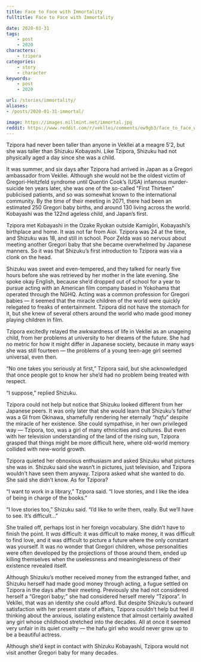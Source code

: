 ```yaml
---
title: Face to Face with Immortality
fulltitle: Face to Face with Immortality

date: 2020-01-31
tags:
    - post
    - 2020
characters:
    - tzipora
categories:
    - story
    - character
keywords:
    - post
    - 2020

url: /stories/immortality/
aliases:
- /posts/2020-01-31-immortal/

image: https://images.millmint.net/immortal.jpg
reddit: https://www.reddit.com/r/vekllei/comments/ew9gb3/face_to_face_with_immortality/
---
```


Tzipora had never been taller than anyone in Vekllei at a meagre 5’2, but she was taller than Shizuku Kobayashi. Like Tzipora, Shizuku had not physically aged a day since she was a child.

It was summer, and six days after Tzipora had arrived in Japan as a Gregori ambassador from Vekllei. Although she would not be the oldest victim of Gregori-Heitzfeld syndrome until Quentin Cook’s (USA) infamous murder-suicide ten years later, she was one of the so-called "First Thirteen" publicised patients, and so was somewhat known to the international community. By the time of their meeting in 2071, there had been an estimated 250 Gregori baby births, and around 130 living across the world. Kobayashi was the 122nd ageless child, and Japan’s first.

Tzipora met Kobayashi in the Ozake Ryokan outside Kamigōri, Kobayashi’s birthplace and home. It was not far from Aioi. Tzipora was 24 at the time, and Shizuku was 18, and still in school. Poor Zelda was so nervous about meeting another Gregori baby that she became overwhelmed by Japanese manners. So it was that Shizuku’s first introduction to Tzipora was via a clonk on the head.

Shizuku was sweet and even-tempered, and they talked for nearly five hours before she was retrieved by her mother in the late evening. She spoke okay English, because she’d dropped out of school for a year to pursue acting with an American film company based in Yokohama that operated through the NGHQ. Acting was a common profession for Gregori babies — it seemed that the miracle children of the world were quickly relegated to freaks of entertainment. Tzipora did not have the stomach for it, but she knew of several others around the world who made good money playing children in film.

Tzipora excitedly relayed the awkwardness of life in Vekllei as an unageing child, from her problems at university to her dreams of the future. She had no metric for how it might differ in Japanese society, because in many ways she was still fourteen — the problems of a young teen-age girl seemed universal, even then.

“No one takes you seriously at first,” Tzipora said, but she acknowledged that once people got to know her she’d had no problem being treated with respect.

“I suppose,” replied Shizuku.

Tzipora could not help but notice that Shizuku looked different from her Japanese peers. It was only later that she would learn that Shizuku’s father was a GI from Okinawa, shamefully rendering her eternally “*hafu*” despite the miracle of her existence. She could sympathise, in her own privileged way — Tzipora, too, was a girl of many ethnicities and cultures. But even with her television understanding of the land of the rising sun, Tzipora grasped that things might be more difficult here, where old-world memory collided with new-world growth.

Tzipora quieted her obnoxious enthusiasm and asked Shizuku what pictures she was in. Shizuku said she wasn’t in pictures, just television, and Tzipora wouldn’t have seen them anyway. Tzipora asked what she wanted to do. She said she didn’t know. As for Tzipora?

“I want to work in a library,” Tzipora said. “I love stories, and I like the idea of being in charge of the books.”

“I love stories too,” Shizuku said. “I’d like to write them, really. But we’ll have to see. It’s difficult…”

She trailed off, perhaps lost in her foreign vocabulary. She didn’t have to finish the point. It *was* difficult: it was difficult to make money, it was difficult to find love, and it was difficult to picture a future where the only constant was yourself. It was no wonder that Gregori children, whose personalities were often developed by the projections of those around them, ended up killing themselves when the uselessness and meaninglessness of their existence revealed itself.

Although Shizuku’s mother received money from the estranged father, and Shizuku herself had made good money through acting, a fugue settled on Tzipora in the days after their meeting. Previously she had not considered herself a “Gregori baby;” she had considered herself merely “Tzipora”. In Vekllei, that was an identity she could afford. But despite Shizuku’s outward satisfaction with her present state of affairs, Tzipora couldn’t help but feel ill thinking about the anxious, isolating existence that almost certainly awaited any girl whose childhood stretched into the decades. All at once it seemed very unfair in its quiet cruelty — the hafu girl who would never grow up to be a beautiful actress.

Although she’d kept in contact with Shizuku Kobayashi, Tzipora would not visit another Gregori baby for many decades.
